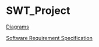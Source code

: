 # SWT_Project

[Diagrams](https://app.diagrams.net/#G1zXOTBqJq4gw4PKpIAaGgLiVuCjIyQuuE#%7B%22pageId%22%3A%2256YFuBAqjqlwESFc_py_%22%7D)

[Software Requirement Specification](https://docs.google.com/document/d/1gSjXGtzh0j-IkeKA2oUZfJ5xuqNVQcxXCgvhNF1EjSA/edit)
